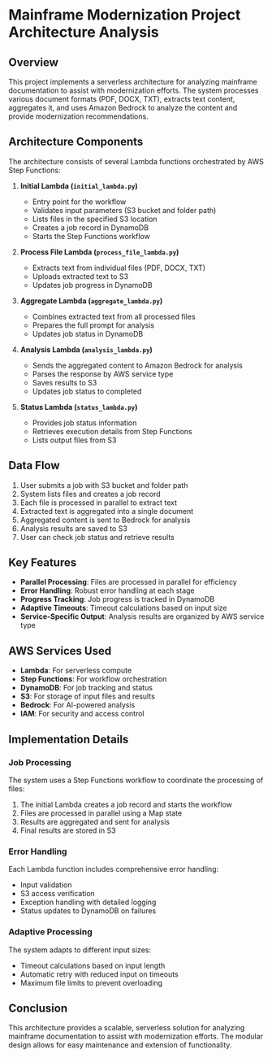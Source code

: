 # Mainframe Modernization Project Architecture Analysis

## Overview

This project implements a serverless architecture for analyzing mainframe documentation to assist with modernization efforts. The system processes various document formats (PDF, DOCX, TXT), extracts text content, aggregates it, and uses Amazon Bedrock to analyze the content and provide modernization recommendations.

## Architecture Components

The architecture consists of several Lambda functions orchestrated by AWS Step Functions:

1. **Initial Lambda (`initial_lambda.py`)**
   - Entry point for the workflow
   - Validates input parameters (S3 bucket and folder path)
   - Lists files in the specified S3 location
   - Creates a job record in DynamoDB
   - Starts the Step Functions workflow

2. **Process File Lambda (`process_file_lambda.py`)**
   - Extracts text from individual files (PDF, DOCX, TXT)
   - Uploads extracted text to S3
   - Updates job progress in DynamoDB

3. **Aggregate Lambda (`aggregate_lambda.py`)**
   - Combines extracted text from all processed files
   - Prepares the full prompt for analysis
   - Updates job status in DynamoDB

4. **Analysis Lambda (`analysis_lambda.py`)**
   - Sends the aggregated content to Amazon Bedrock for analysis
   - Parses the response by AWS service type
   - Saves results to S3
   - Updates job status to completed

5. **Status Lambda (`status_lambda.py`)**
   - Provides job status information
   - Retrieves execution details from Step Functions
   - Lists output files from S3

## Data Flow

1. User submits a job with S3 bucket and folder path
2. System lists files and creates a job record
3. Each file is processed in parallel to extract text
4. Extracted text is aggregated into a single document
5. Aggregated content is sent to Bedrock for analysis
6. Analysis results are saved to S3
7. User can check job status and retrieve results

## Key Features

- **Parallel Processing**: Files are processed in parallel for efficiency
- **Error Handling**: Robust error handling at each stage
- **Progress Tracking**: Job progress is tracked in DynamoDB
- **Adaptive Timeouts**: Timeout calculations based on input size
- **Service-Specific Output**: Analysis results are organized by AWS service type

## AWS Services Used

- **Lambda**: For serverless compute
- **Step Functions**: For workflow orchestration
- **DynamoDB**: For job tracking and status
- **S3**: For storage of input files and results
- **Bedrock**: For AI-powered analysis
- **IAM**: For security and access control

## Implementation Details

### Job Processing

The system uses a Step Functions workflow to coordinate the processing of files:

1. The initial Lambda creates a job record and starts the workflow
2. Files are processed in parallel using a Map state
3. Results are aggregated and sent for analysis
4. Final results are stored in S3

### Error Handling

Each Lambda function includes comprehensive error handling:

- Input validation
- S3 access verification
- Exception handling with detailed logging
- Status updates to DynamoDB on failures

### Adaptive Processing

The system adapts to different input sizes:

- Timeout calculations based on input length
- Automatic retry with reduced input on timeouts
- Maximum file limits to prevent overloading

## Conclusion

This architecture provides a scalable, serverless solution for analyzing mainframe documentation to assist with modernization efforts. The modular design allows for easy maintenance and extension of functionality.
